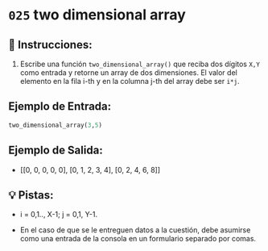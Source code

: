 # `025` two dimensional array

## 📝 Instrucciones:

1. Escribe una función `two_dimensional_array()` que reciba dos dígitos `X,Y` como entrada y retorne un array de dos dimensiones. El valor del elemento en la fila i-th y en la columna j-th del array debe ser `i*j`.

## Ejemplo de Entrada:

```py
two_dimensional_array(3,5)
```

## Ejemplo de Salida:

+ [[0, 0, 0, 0, 0], [0, 1, 2, 3, 4], [0, 2, 4, 6, 8]] 

 ## 💡 Pistas:

+ i = 0,1.., X-1; j = 0,1, ­Y-1.

+ En el caso de que se le entreguen datos a la cuestión, debe asumirse como una entrada de la consola en un formulario separado por comas.


